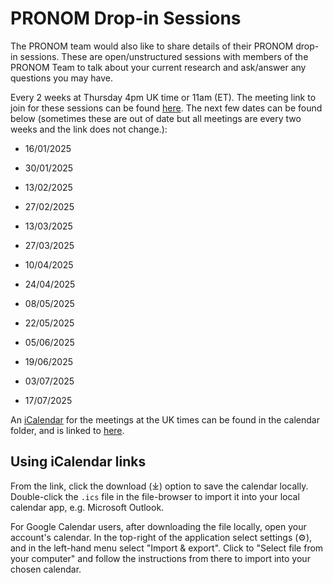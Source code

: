 # PRONOM Drop-in Sessions 

The PRONOM team would also like to share details of their PRONOM drop-in sessions. These are open/unstructured sessions with members of the PRONOM Team to talk about your current research and ask/answer any questions you may have.

Every 2 weeks at Thursday 4pm UK time or 11am (ET). The meeting link to join for these sessions can be found [here](https://teams.microsoft.com/l/meetup-join/19%3ameeting_OThkMzIwMWItYTUzYS00NDIxLTgzNTEtMzAwMGQzYWZhNmJi%40thread.v2/0?context=%7b%22Tid%22%3a%22f99512c1-fd9f-4475-9896-9a0b3cdc50ec%22%2c%22Oid%22%3a%22e02319b9-2b3a-4408-86ee-7cd0ba62ed9f%22%7d). The next few dates can be found below (sometimes these are out of date but all meetings are every two weeks and the link does not change.):

* 16/01/2025

* 30/01/2025

* 13/02/2025

* 27/02/2025

* 13/03/2025

* 27/03/2025

* 10/04/2025

* 24/04/2025

* 08/05/2025

* 22/05/2025

* 05/06/2025

* 19/06/2025

* 03/07/2025

* 17/07/2025

An [iCalendar](https://en.wikipedia.org/wiki/ICalendar) for the meetings at the UK times can be found in the calendar folder, and is linked to [here](calendar/pronom-drop-in-gmt.ics).

## Using iCalendar links

From the link, click the download (⤓) option to save the calendar locally. Double-click the `.ics` file in the file-browser to import it into your local calendar app, e.g. Microsoft Outlook.

For Google Calendar users, after downloading the file locally, open your account's calendar. In the top-right of the application select settings (⚙), and in the left-hand menu select "Import & export". Click to "Select file from your computer" and follow the instructions from there to import into your chosen calendar.
